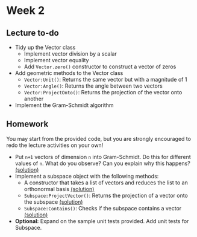 # Week 2

## Lecture to-do
* Tidy up the Vector class
    * Implement vector division by a scalar
    * Implement vector equality
    * Add `Vector.zero()` constructor to construct a vector of zeros
* Add geometric methods to the Vector class
    * `Vector:Unit()`: Returns the same vector but with a magnitude of 1
    * `Vector:Angle()`: Returns the angle between two vectors
    * `Vector:ProjectOnto()`: Returns the projection of the vector onto another
* Implement the Gram-Schmidt algorithm

## Homework
You may start from the provided code, but you are strongly encouraged to redo the lecture activities on your own!
* Put `n+1` vectors of dimension `n` into Gram-Schmidt. Do this for different values of `n`. What do you observe? Can you explain why this happens? [(solution)](https://github.com/rbxmath/Vector101/blob/main/week-2/homework/gram-schmidt-solution.md)
* Implement a subspace object with the following methods:
    * A constructor that takes a list of vectors and reduces the list to an orthonormal basis [(solution)](https://github.com/rbxmath/Vector101/blob/2857c46036fa557b0d0ddcbde3c797e9211fe32c/week-2/homework/Subspace.lua#L9-L16)
    * `Subspace:ProjectVector()`: Returns the projection of a vector onto the subspace [(solution)](https://github.com/rbxmath/Vector101/blob/2857c46036fa557b0d0ddcbde3c797e9211fe32c/week-2/homework/Subspace.lua#L22-L34) 
    * `Subspace:Contains()`: Checks if the subspace contains a vector [(solution)](https://github.com/rbxmath/Vector101/blob/2857c46036fa557b0d0ddcbde3c797e9211fe32c/week-2/homework/Subspace.lua#L36-L50)
* **Optional:** Expand on the sample unit tests provided. Add unit tests for Subspace.
